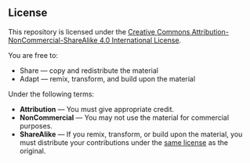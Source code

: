 ## License

This repository is licensed under the [Creative Commons Attribution-NonCommercial-ShareAlike 4.0 International License](LICENSE.md).

You are free to:
- Share — copy and redistribute the material
- Adapt — remix, transform, and build upon the material

Under the following terms:
- **Attribution** — You must give appropriate credit.
- **NonCommercial** — You may not use the material for commercial purposes.
- **ShareAlike** — If you remix, transform, or build upon the material, you must distribute your contributions under the [same license](https://creativecommons.org/licenses/by-nc-sa/4.0/#ref-same-license) as the original.

